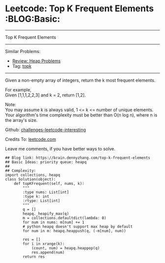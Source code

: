 # Leetcode: Top K Frequent Elements     :BLOG:Basic:


---

Top K Frequent Elements  

---

Similar Problems:  
-   [Review: Heap Problems](https://brain.dennyzhang.com/review-heap)
-   Tag: [topk](https://brain.dennyzhang.com/tag/topk)

---

Given a non-empty array of integers, return the k most frequent elements.  

For example,  
Given [1,1,1,2,2,3] and k = 2, return [1,2].  

Note:  
You may assume k is always valid, 1 <= k <= number of unique elements.  
Your algorithm's time complexity must be better than O(n log n), where n is the array's size.  

Github: [challenges-leetcode-interesting](https://github.com/DennyZhang/challenges-leetcode-interesting/tree/master/top-k-frequent-elements)  

Credits To: [leetcode.com](https://leetcode.com/problems/top-k-frequent-elements/description/)  

Leave me comments, if you have better ways to solve.  

    ## Blog link: https://brain.dennyzhang.com/top-k-frequent-elements
    ## Basic Ideas: priority queue: heapq
    ##
    ## Complexity:
    import collections, heapq
    class Solution(object):
        def topKFrequent(self, nums, k):
            """
            :type nums: List[int]
            :type k: int
            :rtype: List[int]
            """
            q = []
            heapq._heapify_max(q)
            m = collections.defaultdict(lambda: 0)
            for num in nums: m[num] += 1
            # python heapq doesn't support max heap by default
            for num in m: heapq.heappush(q, (-m[num], num))
    
            res = []
            for i in xrange(k):
                (count, num) = heapq.heappop(q)
                res.append(num)
            return res